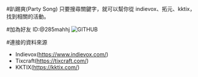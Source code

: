#趴踢爽(Party Song)
只要搜尋關鍵字，就可以幫你從 indievox、拓元、kktix，找到相關的活動。

#加為好友
ID:@285mahhj
![GITHUB]('./285mahhj.png)

#連接的資料來源
* Indievox(https://www.indievox.com/)
* Tixcraft(https://tixcraft.com/)
* KKTIX(https://kktix.com/)